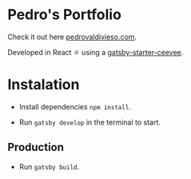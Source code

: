 # Pedro's Portfolio

Check it out here [pedrovaldivieso.com](http://pedrovaldivieso.com).

Developed in React ⚛️ using a [gatsby-starter-ceevee](https://github.com/amandeepmittal/gatsby-starter-ceevee).

# Instalation

* Install dependencies `npm install`.

* Run `gatsby develop` in the terminal to start.

## Production

* Run `gatsby build`.